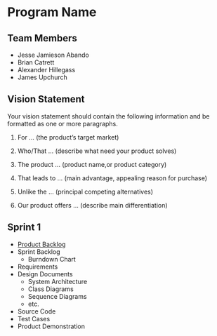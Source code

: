 # Program Name

## Team Members
* Jesse Jamieson Abando
* Brian Catrett
* Alexander Hillegass
* James Upchurch

## Vision Statement
Your vision statement should contain the following information and be formatted as one or more paragraphs.

  1. For ... (the product’s target market)

  2. Who/That ... (describe what need your product solves)
  
  3. The product ... (product name,or product category)
  
  4. That leads to ... (main advantage, appealing reason for purchase)
  
  5. Unlike the ... (principal competing alternatives)
  
  6. Our product offers ... (describe main differentiation)
  
## Sprint 1

* [Product Backlog](https://docs.google.com/document/d/1VFSIlqZukhByQgMkAwGfYF8Tm1edTEkMPQ76-6nf-cw/edit?usp=sharing)
* Sprint Backlog
  * Burndown Chart
* Requirements
* Design Documents
  * System Architecture
  * Class Diagrams
  * Sequence Diagrams
  * etc.
* Source Code
* Test Cases
* Product Demonstration
